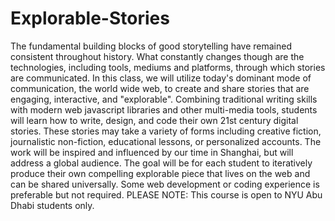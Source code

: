 # Explorable-Stories

The fundamental building blocks of good storytelling have remained consistent throughout history. What constantly changes though are the technologies, including tools, mediums and platforms, through which stories are communicated. In this class, we will utilize today's dominant mode of communication, the world wide web, to create and share stories that are engaging, interactive, and "explorable". Combining traditional writing skills with modern web javascript libraries and other multi-media tools, students will learn how to write, design, and code their own 21st century digital stories. These stories may take a variety of forms including creative fiction, journalistic non-fiction, educational lessons, or personalized accounts. The work will be inspired and influenced by our time in Shanghai, but will address a global audience. The goal will be for each student to iteratively produce their own compelling explorable piece that lives on the web and can be shared universally. Some web development or coding experience is preferable but not required.
PLEASE NOTE: This course is open to NYU Abu Dhabi students only.
